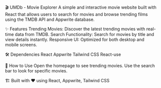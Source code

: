 🎬 UMDb - Movie Explorer
A simple and interactive movie website built with React that allows users to search for movies and browse trending films using the TMDB API and Appwrite database.

✨ Features
Trending Movies: Discover the latest trending movies with real-time data from TMDB.
Search Functionality: Search for movies by title and view details instantly.
Responsive UI: Optimized for both desktop and mobile screens.

🛠 Dependencies
React
Appwrite
Tailwind CSS
React-use

🎥 How to Use
Open the homepage to see trending movies.
Use the search bar to look for specific movies.

🏗 Built with ❤️ using React, Appwrite, Tailwind CSS
